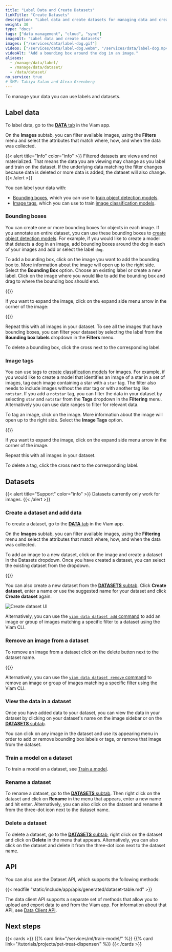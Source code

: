 ```yaml
---
title: "Label Data and Create Datasets"
linkTitle: "Create Datasets"
description: "Label data and create datasets for managing data and creating machine learning models."
weight: 30
type: "docs"
tags: ["data management", "cloud", "sync"]
imageAlt: "Label data and create datasets"
images: ["/services/data/label-dog.gif"]
videos: ["/services/data/label-dog.webm", "/services/data/label-dog.mp4"]
videoAlt: "Add a bounding box around the dog in an image."
aliases:
  - /manage/data/label/
  - /manage/data/dataset/
  - /data/dataset/
no_service: true
# SME: Tahiya Salam and Alexa Greenberg
---
```


To manage your data you can use labels and datasets.

## Label data

To label data, go to the [**DATA** tab](https://app.viam.com/data/view) in the Viam app.

On the **Images** subtab, you can filter available images, using the **Filters** menu and select the attributes that match where, how, and when the data was collected.

{{< alert title="Info" color="info" >}}
Filtered datasets are views and not materialized.
That means the data you are viewing may change as you label and train on the dataset.
If the underlying data matching the filter changes because data is deleted or more data is added, the dataset will also change.
{{< /alert >}}

You can label your data with:

- [Bounding boxes](#bounding-boxes), which you can use to [train object detection models](/services/ml/train-model/#train-a-model).
- [Image tags](#image-tags), which you can use to train [image classification models](/services/ml/train-model/#train-a-model).

### Bounding boxes

You can create one or more bounding boxes for objects in each image.
If you annotate an entire dataset, you can use these bounding boxes to [create object detection models](/services/ml/train-model/#train-a-model).
For example, if you would like to create a model that detects a dog in an image, add bounding boxes around the dog in each of your images and add or select the label `dog`.

To add a bounding box, click on the image you want to add the bounding box to.
More information about the image will open up to the right side.
Select the **Bounding Box** option.
Choose an existing label or create a new label.
Click on the image where you would like to add the bounding box and drag to where the bounding box should end.

{{<gif webm_src="/services/data/label-dog.webm" mp4_src="/services/data/label-dog.mp4" alt="Add a bounding box around the dog in an image">}}

If you want to expand the image, click on the expand side menu arrow in the corner of the image:

{{<gif webm_src="/services/data/label-dog-big.webm" mp4_src="/services/data/label-dog-big.mp4" alt="Add a bounding box around the dog in an image in a big menu">}}

Repeat this with all images in your dataset.
To see all the images that have bounding boxes, you can filter your dataset by selecting the label from the **Bounding box labels** dropdown in the **Filters** menu.

To delete a bounding box, click the cross next to the corresponding label.

### Image tags

You can use tags to [create classification models](/services/ml/train-model/#train-a-model) for images.
For example, if you would like to create a model that identifies an image of a star in a set of images, tag each image containing a star with a `star` tag.
The filter also needs to include images without the star tag or with another tag like `notstar`.
If you add a `notstar` tag, you can filter the data in your dataset by selecting `star` and `notstar` from the **Tags** dropdown in the **Filtering** menu.
Alternatively you can use date ranges to filter for relevant data.

To tag an image, click on the image.
More information about the image will open up to the right side.
Select the **Image Tags** option.

{{<gif webm_src="/services/data/tag-star.webm" mp4_src="/services/data/tag-star.mp4" alt="Tag image with a star label">}}

If you want to expand the image, click on the expand side menu arrow in the corner of the image.

Repeat this with all images in your dataset.

To delete a tag, click the cross next to the corresponding label.

## Datasets

{{< alert title="Support" color="info" >}}
Datasets currently only work for images.
{{< /alert >}}

### Create a dataset and add data

To create a dataset, go to the [**DATA** tab](https://app.viam.com/data/view) in the Viam app.

On the **Images** subtab, you can filter available images, using the **Filtering** menu and select the attributes that match where, how, and when the data was collected.

To add an image to a new dataset, click on the image and create a dataset in the Datasets dropdown.
Once you have created a dataset, you can select the existing dataset from the dropdown.

{{<gif webm_src="/services/data/add-to-dataset.webm" mp4_src="/services/data/add-to-dataset.mp4" alt="Add image to dataset">}}

You can also create a new dataset from the [**DATASETS** subtab](https://app.viam.com/data/datasets).
Click **Create dataset**, enter a name or use the suggested name for your dataset and click **Create dataset** again.

![Create dataset UI](/services/data/create-dataset.png)

Alternatively, you can use the [`viam data dataset add` command](/cli/#data) to add an image or group of images matching a specific filter to a dataset using the Viam CLI.

### Remove an image from a dataset

To remove an image from a dataset click on the delete button next to the dataset name.

{{<gif webm_src="/services/data/delete-from-dataset.webm" mp4_src="/services/data/delete-from-dataset.mp4" alt="Remove from dataset">}}

Alternatively, you can use the [`viam data dataset remove` command](/cli/#data) to remove an image or group of images matching a specific filter using the Viam CLI.

### View the data in a dataset

Once you have added data to your dataset, you can view the data in your dataset by clicking on your dataset's name on the image sidebar or on the [**DATASETS** subtab](https://app.viam.com/data/datasets).

You can click on any image in the dataset and use its appearing menu in order to add or remove bounding box labels or tags, or remove that image from the dataset.

### Train a model on a dataset

To train a model on a dataset, see [Train a model](/services/ml/train-model/).

### Rename a dataset

To rename a dataset, go to the [**DATASETS** subtab](https://app.viam.com/data/datasets).
Then right click on the dataset and click on **Rename** in the menu that appears, enter a new name and hit enter.
Alternatively, you can also click on the dataset and rename it from the three-dot icon next to the dataset name.

### Delete a dataset

To delete a dataset, go to the [**DATASETS** subtab](https://app.viam.com/data/datasets), right click on the dataset and click on **Delete** in the menu that appears.
Alternatively, you can also click on the dataset and delete it from the three-dot icon next to the dataset name.

## API

You can also use the Dataset API, which supports the following methods:

{{< readfile "static/include/app/apis/generated/dataset-table.md" >}}

The data client API supports a separate set of methods that allow you to upload and export data to and from the Viam app.
For information about that API, see [Data Client API](/appendix/apis/data-client/).

## Next steps

{{< cards >}}
{{% card link="/services/ml/train-model/" %}}
{{% card link="/tutorials/projects/pet-treat-dispenser/" %}}
{{< /cards >}}

